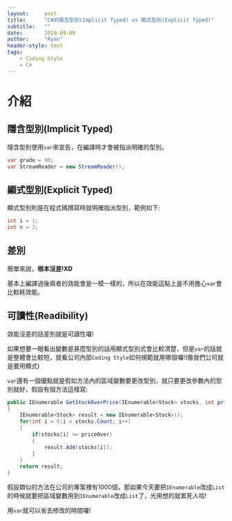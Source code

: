 ```yaml
---
layout:     post
title:      "C#的隱含型別(Implicit Typed) vs 顯式型別(Explicit Typed)"
subtitle:   ""
date:       2019-09-09
author:     "Ryan"
header-style: text
tags:
    - Coding Style
    - C#
---
```


# 介紹
## 隱含型別(Implicit Typed)
隱含型別使用`var`來宣告，在編譯時才會被指派明確的型別。
```C#
var grade = 90;
var StreamReader = new StreamReader();
```

## 顯式型別(Explicit Typed)
顯式型別則是在程式碼撰寫時就明確指派型別，範例如下:
```C#
int i = 1;
int n = 2;
```

## 差別
簡單來說，**根本沒差!XD**

基本上編譯過後兩者的效能會是一模一樣的，所以在效能這點上是不用擔心`var`會比較耗效能。

## 可讀性(Readibility)
效能沒差的話差別就是可讀性囉!

如果想要一眼看出變數是甚麼型別的話用顯式型別式會比較清楚，但是`var`的話就是整體會比較短，就看公司內部`Coding Style`如何規範就用哪個囉!(像我們公司就是要用顯式)

`var`還有一個優點就是假如方法內的區域變數要更改型別，就只要更改參數內的型別就好，假設有個方法這樣寫:

```C#
public IEnumerable GetStockOverPrice(IEnumerable<Stock> stocks, int priceOver)
{
    IEnumerable<Stock> result = new IEnumerable<Stock>();
    for(int i = 0;i < stocks.Count; i++)
    {
        if(stocks[i] >= priceOver)
        {
            result.Add(stocks[i]);
        }
    }
    return result;
}
```

假設類似的方法在公司的專案裡有1000個，那如果今天要把`IEnumerable`改成`List`的時候就要把區域變數用到`IEnumerable`改成`List`了，光用想的就累死人哈!

用`var`就可以省去修改的時間囉!